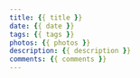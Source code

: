 ```yaml
---
title: {{ title }}
date: {{ date }}
tags: {{ tags }}
photos: {{ photos }}
description: {{ description }}
comments: {{ comments }}
---
```

